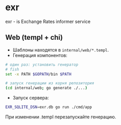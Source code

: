 # exr

exr - is Exchange Rates informer service

## Web (templ + chi)

- Шаблоны находятся в `internal/web/*.templ`.
- Генерация компонентов:

```bash
# один раз: установить генератор
# fish
set -x PATH $GOPATH/bin $PATH

# запуск генерации из корня репозитория
(cd internal/web; go generate ./...)
```

- Запуск сервера:

```bash
EXR_SQLITE_DSN=exr.db go run ./cmd/app
```

При изменении .templ перезапускайте генерацию.
